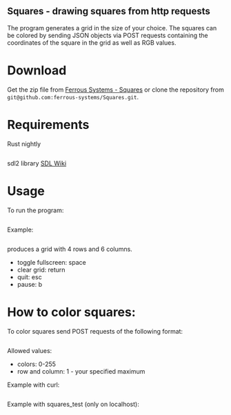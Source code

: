 
## Squares - drawing squares from http requests

The program generates a grid in the size of your choice. The squares can be colored
by sending JSON objects via POST requests containing the coordinates of the square
in the grid as well as RGB values.

# Download
  Get the zip file from [Ferrous Systems - Squares](https://github.com/ferrous-systems/Squares/archive/master.zip) or clone the repository from `git@github.com:ferrous-systems/Squares.git`.


# Requirements
  Rust nightly
  ```$ curl -s https://static.rust-lang.org/rustup.sh | sh -s -- --channel=nightly
  ```
  sdl2 library
  [SDL Wiki](https://wiki.libsdl.org/Installation)

# Usage
To run the program:
``` $YourDirectory/squares/squares cargo run \<rows\> \<columns\>
```
Example:
``` $YourDirectory/squares/squares cargo run 4 6
```
produces a grid with 4 rows and 6 columns.

- toggle fullscreen: space
- clear grid: return
- quit: esc
- pause: b

# How to color squares:
To color squares send POST requests of the following format:
```{"row":\<i32\>,"column":\<i32\>,"red":\<u8\>,"green":\<u8\>,"blue":\<u8\>}
```
Allowed values:
- colors: 0-255
- row and column: 1 - your specified maximum

Example with curl:
```curl --request POST --data '{"row":3,"column":5,"red":250,"green":68,"blue":199}' http://localhost:8000/cell
```

Example with squares_test (only on localhost):
```$YourDirectory/squares/squares_test cargo run \<row\> \<column\> \<red\> \<green\> \<blue\>
```

# 
